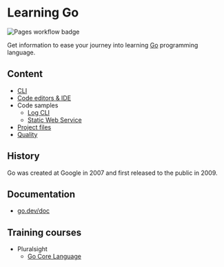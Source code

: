 # Learning Go

![Pages workflow badge](https://github.com/devpro/learning-go/actions/workflows/pages.yml/badge.svg)

Get information to ease your journey into learning [Go](https://go.dev/) programming language.

## Content

* [CLI](docs/cli.md)
* [Code editors & IDE](docs/editors.md)
* Code samples
  * [Log CLI](samples/log-cli/README.md)
  * [Static Web Service](samples/static-web-service/README.md)
* [Project files](docs/project-files.md)
* [Quality](docs/quality.md)

## History

Go was created at Google in 2007 and first released to the public in 2009.

## Documentation

* [go.dev/doc](https://go.dev/doc/)

## Training courses

* Pluralsight
  * [Go Core Language](https://app.pluralsight.com/paths/skill/go-core-language)
